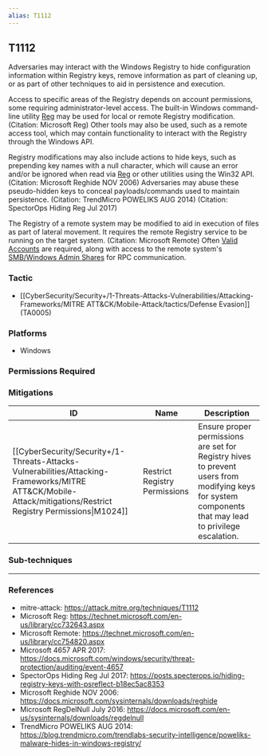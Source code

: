 ```yaml
---
alias: T1112
---
```


## T1112

Adversaries may interact with the Windows Registry to hide configuration information within Registry keys, remove information as part of cleaning up, or as part of other techniques to aid in persistence and execution.

Access to specific areas of the Registry depends on account permissions, some requiring administrator-level access. The built-in Windows command-line utility [Reg](https://attack.mitre.org/software/S0075) may be used for local or remote Registry modification. (Citation: Microsoft Reg) Other tools may also be used, such as a remote access tool, which may contain functionality to interact with the Registry through the Windows API.

Registry modifications may also include actions to hide keys, such as prepending key names with a null character, which will cause an error and/or be ignored when read via [Reg](https://attack.mitre.org/software/S0075) or other utilities using the Win32 API. (Citation: Microsoft Reghide NOV 2006) Adversaries may abuse these pseudo-hidden keys to conceal payloads/commands used to maintain persistence. (Citation: TrendMicro POWELIKS AUG 2014) (Citation: SpectorOps Hiding Reg Jul 2017)

The Registry of a remote system may be modified to aid in execution of files as part of lateral movement. It requires the remote Registry service to be running on the target system. (Citation: Microsoft Remote) Often [Valid Accounts](https://attack.mitre.org/techniques/T1078) are required, along with access to the remote system's [SMB/Windows Admin Shares](https://attack.mitre.org/techniques/T1021/002) for RPC communication.


### Tactic
- [[CyberSecurity/Security+/1-Threats-Attacks-Vulnerabilities/Attacking-Frameworks/MITRE ATT&CK/Mobile-Attack/tactics/Defense Evasion]] (TA0005)

### Platforms
- Windows

### Permissions Required

### Mitigations

| ID | Name | Description |
| --- | --- | --- |
| [[CyberSecurity/Security+/1-Threats-Attacks-Vulnerabilities/Attacking-Frameworks/MITRE ATT&CK/Mobile-Attack/mitigations/Restrict Registry Permissions\|M1024]] | Restrict Registry Permissions | Ensure proper permissions are set for Registry hives to prevent users from modifying keys for system components that may lead to privilege escalation. |

### Sub-techniques


---
### References

- mitre-attack: https://attack.mitre.org/techniques/T1112
- Microsoft Reg: https://technet.microsoft.com/en-us/library/cc732643.aspx
- Microsoft Remote: https://technet.microsoft.com/en-us/library/cc754820.aspx
- Microsoft 4657 APR 2017: https://docs.microsoft.com/windows/security/threat-protection/auditing/event-4657
- SpectorOps Hiding Reg Jul 2017: https://posts.specterops.io/hiding-registry-keys-with-psreflect-b18ec5ac8353
- Microsoft Reghide NOV 2006: https://docs.microsoft.com/sysinternals/downloads/reghide
- Microsoft RegDelNull July 2016: https://docs.microsoft.com/en-us/sysinternals/downloads/regdelnull
- TrendMicro POWELIKS AUG 2014: https://blog.trendmicro.com/trendlabs-security-intelligence/poweliks-malware-hides-in-windows-registry/
